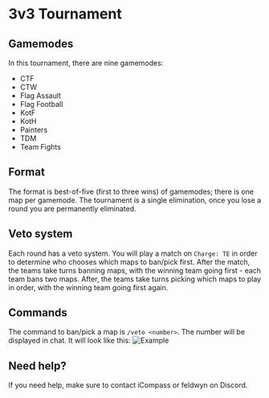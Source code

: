 # 3v3 Tournament

## Gamemodes
In this tournament, there are nine gamemodes:
- CTF
- CTW
- Flag Assault
- Flag Football
- KotF
- KotH
- Painters
- TDM
- Team Fights

## Format
The format is best-of-five (first to three wins) of gamemodes; there is one map per gamemode. The tournament is a single elimination, once you lose a round you are permanently eliminated.

## Veto system
Each round has a veto system. You will play a match on `Charge: TE` in order to determine who chooses which maps to ban/pick first. After the match, the teams take turns banning maps, with the winning team going first - each team bans two maps. After, the teams take turns picking which maps to play in order, with the winning team going first again.

## Commands
The command to ban/pick a map is `/veto <number>`. The number will be displayed in chat. It will look like this:
![Example](https://imgur.com/a/oBhOGtz)

## Need help?
If you need help, make sure to contact iCompass or feldwyn on Discord.